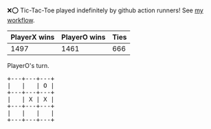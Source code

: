 :x::o: Tic-Tac-Toe played indefinitely by github action runners! See [my workflow](.github/workflows/play.yaml).

|PlayerX wins|PlayerO wins|Ties|
|-|-|-|
|1497|1461|666|

PlayerO's turn.

<pre>
+---+---+---+
|   |   | O |
+---+---+---+
|   | X | X |
+---+---+---+
|   |   |   |
+---+---+---+
</pre>